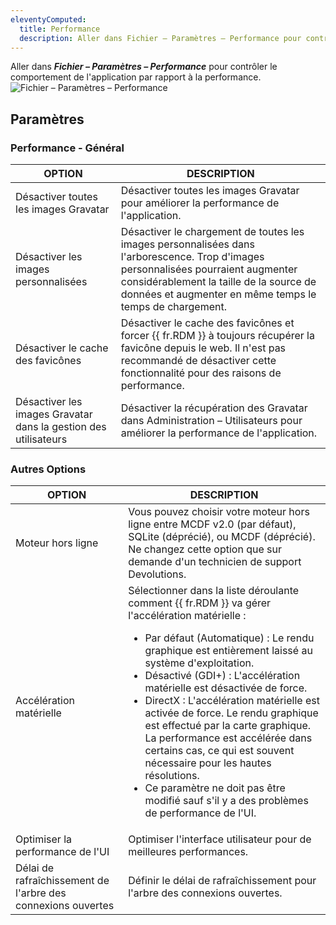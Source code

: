```yaml
---
eleventyComputed:
  title: Performance
  description: Aller dans Fichier – Paramètres – Performance pour contrôler le comportement de l'application par rapport à la performance.
---
```

Aller dans ***Fichier – Paramètres – Performance*** pour contrôler le comportement de l'application par rapport à la performance.
![Fichier – Paramètres – Performance](https://cdnweb.devolutions.net/docs/RDMW4004_2024_1.png)

## Paramètres

### Performance - Général

 OPTION                      | DESCRIPTION                                                                                     |
|-----------------------------|------------------------------------------------------------------------------------------------|
| Désactiver toutes les images Gravatar                | Désactiver toutes les images Gravatar pour améliorer la performance de l'application.                                |
| Désactiver les images personnalisées                      | Désactiver le chargement de toutes les images personnalisées dans l'arborescence. Trop d'images personnalisées pourraient augmenter considérablement la taille de la source de données et augmenter en même temps le temps de chargement. |  
| Désactiver le cache des favicônes                      | Désactiver le cache des favicônes et forcer {{ fr.RDM }} à toujours récupérer la favicône depuis le web. Il n'est pas recommandé de désactiver cette fonctionnalité pour des raisons de performance.  |
| Désactiver les images Gravatar dans la gestion des utilisateurs | Désactiver la récupération des Gravatar dans Administration – Utilisateurs pour améliorer la performance de l'application. |

### Autres Options

| OPTION                      | DESCRIPTION                                                                                     |
|-----------------------------|-------------------------------------------------------------------------------------------------|
| Moteur hors ligne              | Vous pouvez choisir votre moteur hors ligne entre MCDF v2.0 (par défaut), SQLite (déprécié), ou MCDF (déprécié). Ne changez cette option que sur demande d'un technicien de support Devolutions. |
| Accélération matérielle       | Sélectionner dans la liste déroulante comment {{ fr.RDM }} va gérer l'accélération matérielle :<ul><li>Par défaut (Automatique) : Le rendu graphique est entièrement laissé au système d'exploitation.</li><li>Désactivé (GDI+) : L'accélération matérielle est désactivée de force.</li><li>DirectX : L'accélération matérielle est activée de force. Le rendu graphique est effectué par la carte graphique. La performance est accélérée dans certains cas, ce qui est souvent nécessaire pour les hautes résolutions.<li>Ce paramètre ne doit pas être modifié sauf s'il y a des problèmes de performance de l'UI.</li></ul> |
| Optimiser la performance de l'UI     | Optimiser l'interface utilisateur pour de meilleures performances.                                          |
| Délai de rafraîchissement de l'arbre des connexions ouvertes | Définir le délai de rafraîchissement pour l'arbre des connexions ouvertes.                              |
